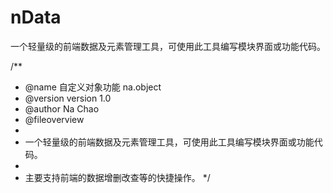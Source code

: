 # nData
一个轻量级的前端数据及元素管理工具，可使用此工具编写模块界面或功能代码。

/**
 * @name 自定义对象功能 na.object
 * @version version 1.0
 * @author Na Chao
 * @fileoverview
 * 	
 *	一个轻量级的前端数据及元素管理工具，可使用此工具编写模块界面或功能代码。
 *
 *	主要支持前端的数据增删改查等的快捷操作。
 */
